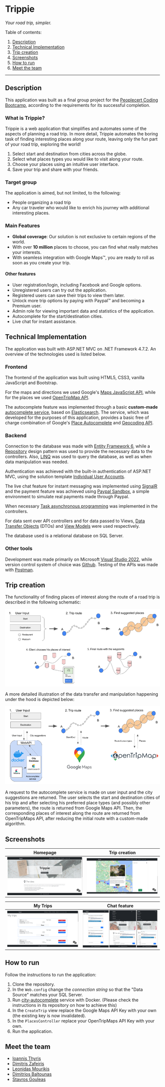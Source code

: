 # Trippie

*Your road trip, simpler.*

Table of contents:

1. [Description](#description)
2. [Technical Implementation](#technical-implementation)
3. [Trip creation](#trip-creation)
4. [Screenshots](#screenshots)
5. [How to run](#how-to-run)
6. [Meet the team](#meet-the-team)

---

## Description

This application was built as a final group project for the [Peoplecert Coding Bootcamp](https://peoplecerteducation.org/bootcamp/), according to the requirements for its successful completion.

### What is Trippie?

Trippie is a web application that simplifies and automates some of the aspects of planning a road trip. In more detail, Trippie automates the boring task of finding interesting places along your route, leaving only the fun part of your road trip, exploring the world!

1. Select start and destination from cities across the globe.
2. Select what places types you would like to visit along your route.
3. Choose your places using an intuitive user interface.
4. Save your trip and share with your friends.

### Target group

The application is aimed, but not limited, to the following:

- People organizing a road trip
- Any car traveler who would like to enrich his journey with additional interesting places.

### Main Features

- **Global coverage**: Our solution is not exclusive to certain regions of the world.
- With over **10 million** places to choose, you can find what really matches your interests.
- With seamless integration with Google Maps™, you are ready to roll as soon as you create your trip.

#### Other features

- User registration/login, including Facebook and Google options.
- Unregistered users can try out the application.
- Registered users can save their trips to view them later.
- Unlock more trip options by paying with Paypal™ and becoming a Premium user.
- Admin role for viewing important data and statistics of the application.
- Autocomplete for the start/destination cities.
- Live chat for instant assistance.

## Technical Implementation

The application was built with ASP.NET MVC on .NET Framework 4.7.2. An overview of the technologies used is listed below.

### Frontend

The frontend of the application was built using HTML5, CSS3, vanilla JavaScript and Bootstrap.

For the maps and directions we used Google's [Maps JavaScript API](https://developers.google.com/maps/documentation/javascript), while for the places we used [OpenTripMap API](https://opentripmap.io/product).

The autocomplete feature was implemented through a basic **custom-made** [autocomplete service](https://github.com/ioannis-thyris/city-autocomplete), based on [Elasticsearch](https://www.elastic.co/guide/index.html). The service, which was developed for the purposes of this application, provides a basic free of charge combination of Google's [Place Autocomplete](https://developers.google.com/maps/documentation/places/web-service/autocomplete) and [Geocoding API](https://developers.google.com/maps/documentation/geocoding).

### Backend

Connection to the database was made with [Entity Framework 6](https://learn.microsoft.com/en-us/ef/ef6/), while a [Repository](https://dotnettutorials.net/lesson/repository-design-pattern-csharp/) design pattern was used to provide the necessary data to the controllers. Also, [LINQ](https://learn.microsoft.com/en-us/dotnet/csharp/programming-guide/concepts/linq/) was used to query the database, as well as when data manipulation was needed.

Authentication was achieved with the built-in authentication of ASP.NET MVC, using the solution template [Individual User Accounts](https://learn.microsoft.com/en-us/aspnet/mvc/overview/security/create-an-aspnet-mvc-5-web-app-with-email-confirmation-and-password-reset).

The live chat feature for instant messaging was implemented using [SignalR](https://learn.microsoft.com/en-us/aspnet/signalr/overview/getting-started/introduction-to-signalr) and the payment feature was achieved using [Paypal Sandbox](https://developer.paypal.com/tools/sandbox/), a simple environment to simulate real payments made through Paypal.

When necessary [Task asynchronous programming](https://learn.microsoft.com/en-us/dotnet/csharp/programming-guide/concepts/async/) was implemented in the controllers.

For data sent over API controllers and for data passed to Views, [Data Transfer Objects](https://learn.microsoft.com/en-us/aspnet/web-api/overview/data/using-web-api-with-entity-framework/part-5) (DTOs) and [View Models](https://learn.microsoft.com/en-us/aspnet/mvc/overview/older-versions/mvc-music-store/mvc-music-store-part-3) were used respectively.

The database used is a relational database on SQL Server.

### Other tools

Development was made primarily on Microsoft [Visual Studio 2022](https://visualstudio.microsoft.com/vs/), while version control system of choice was [Github](https://github.com/). Testing of the APIs was made with [Postman](https://www.postman.com/).

## Trip creation

The functionality of finding places of interest along the route of a road trip is described in the following schematic:

![create trip functionality](./media/functionality.png)

A more detailed illustration of the data transfer and manipulation happening under the hood is depicted below:

![data transfer](./media/datatransfer.png)

A request to the autocomplete service is made on user input and the city suggestions are returned. The user selects the start and destination cities of his trip and after selecting his preferred place types (and possibly other parameters), the route is returned from Google Maps API. Then, the corresponding places of interest along the route are returned from OpenTripMaps API, after reducing the initial route with a custom-made algorithm.

## Screenshots

Homepage             |  Trip creation
:-------------------------:|:-------------------------:
![homepage](./media/homepage.png)  |  ![homepage](./media/createtrip.png)

My Trips             |  Chat feature
:-------------------------:|:-------------------------:
![mytrips](./media/mytrips.png)  |  ![chat](./media/chat.png)

## How to run

Follow the instructions to run the application:

1. Clone the repository.
2. In the `Web.config` change the *connection string* so that the "Data Source" matches your SQL Server.
3. Run [city-autocomplete](https://github.com/ioannis-thyris/city-autocomplete) service with Docker. (Please check the instructions in its repository on how to achieve this)
4. In the `CreateTrip` view replace the Google Maps API Key with your own (the existing key is now invalidated).
5. In the `PlacesController` replace your OpenTripMaps API Key with your own.
6. Run the application.

## Meet the team

- [Ioannis Thyris](https://github.com/ioannis-thyris)
- [Dimitris Zafeiris](https://github.com/zafeirisdimi)
- [Leonidas Mourikis](https://github.com/MourikisLeonidas)
- [Dimitrios Baltounas](https://github.com/GitEmm)
- [Stavros Gouleas](https://github.com/StaurosGouleas)

